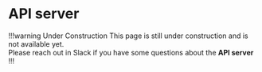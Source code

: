 # API server

!!!warning Under Construction
This page is still under construction and is not available yet.<br>
Please reach out in Slack if you have some questions about the **API server**
!!!